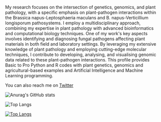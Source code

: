 My research focuses on the intersection of genetics, genomics, and plant pathology, with a specific emphasis on plant-pathogen interactions within the Brassica napus-Leptosphaeria maculans and B. napus-Verticillium longisporum pathosystems. I employ a multidisciplinary approach, combining my expertise in plant pathology with advanced bioinformatics and computational biology techniques.
One of my work's key aspects involves identifying and diagnosing fungal pathogens affecting plant materials in both field and laboratory settings. By leveraging my extensive knowledge of plant pathology and employing cutting-edge molecular techniques, I contribute to developing, analysing, and visualising genomic data related to these plant-pathogen interactions.
This profile provides Basic to Pro Python and R codes with plant genetics, genomics and agricultural-based examples and Artificial Intelligence and Machine Learning programming.

You can also reach me on [Twitter](https://twitter.com/A_Dolatabadian)



![Anurag's GitHub stats](https://github-readme-stats.vercel.app/api?username=Aria-Dolatabadian)

![Top Langs](https://github-readme-stats.vercel.app/api/top-langs/?username=Aria-Dolatabadian)

[![Top Langs](https://github-readme-stats.vercel.app/api/top-langs/?username=Aria-Dolatabadian&layout=compact)](https://github.com/Aria-Dolatabadian)





